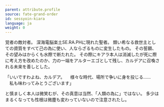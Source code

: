 ```yaml
---
parent: attribute.profile
source: fate-grand-order
id: sessyoin-kiara
language: ja
weight: 0
---
```


覚者の敵対者。
深海電脳楽土SE.RA.PHに現れた聖者。
類い希なる救世主としての資質をすべて己の為に使い、人ならざるものに変生したもの。
その誓願、その望みはからくも水際で断たれた。
その際にキアラ本人は消滅したが死に際に考え方を改めたのか、力の一端をアルターエゴとして残し、カルデアに召喚される未来を善しとした。

「いいですわよね、カルデア。
　様々な時代、場所で争いに身を投じる……
　私も味わってみとうございます」

と慎ましく本人は微笑むが、その真意は当然、「人類の為に」ではない。
多少はまるくなっても性根は微塵も変わっていないので注意されたし。
